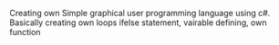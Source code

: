 Creating own Simple graphical user programming language using c#. Basically creating own loops ifelse statement, vairable defining, own function
